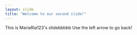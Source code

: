 ```yaml
---
layout: slide
title: "Welcome to our second slide!"
---
```

This is MariaRia123's slidebbbbb
Use the left arrow to go back!
